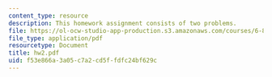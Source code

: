 ```yaml
---
content_type: resource
description: This homework assignment consists of two problems.
file: https://ol-ocw-studio-app-production.s3.amazonaws.com/courses/6-897-selected-topics-in-cryptography-spring-2004/f53e866a3a05c7a2cd5ffdfc24bf629c_hw2.pdf
file_type: application/pdf
resourcetype: Document
title: hw2.pdf
uid: f53e866a-3a05-c7a2-cd5f-fdfc24bf629c
---
```


